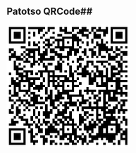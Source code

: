 ## Patotso QRCode##

![Patotso QRCode](https://github.com/ch3nBo/Proxy.Rule/raw/master/Potatso/Potatso%20QRCode.png)